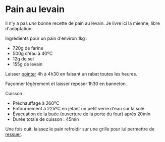 # Pain au levain

Il n'y a pas _une_ bonne recette de pain au levain. Je livre ici la mienne,
libre d'adaptation.

Ingrédients pour un pain d'environ 1kg :

* 720g de farine
* 500g d'eau à 40ºC
* 12g de sel
* 155g de levain

Laisser [pointer](etapes-panification.md) 4h à 4h30 en faisant un rabat toutes
les heures.

Façonner légèrement et laisser reposer 1h30 en banneton.

Cuisson :

* Préchauffage à 260ºC
* Enfournement à 225ºC en jetant un petit verre d'eau sur la sole
* Évacuation de la buée (ouverture de la porte du four) après 20min
* Durée totale de cuisson : 45min

Une fois cuit, laissez le pain refroidir sur une grille pour lui permettre de
[ressuer](etapes-panification.md#ressuage).